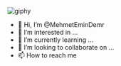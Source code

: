 ![giphy](https://user-images.githubusercontent.com/82763556/132217505-c12d5963-43e8-4da1-8c88-cd6e8b6baaa2.gif)


- 👋 Hi, I’m @MehmetEminDemr
- 👀 I’m interested in ...
- 🌱 I’m currently learning ...
- 💞️ I’m looking to collaborate on ...
- 📫 How to reach me 

<!---
MehmetEminDemr/MehmetEminDemr is a ✨ special ✨ repository because its `README.md` (this file) appears on your GitHub profile.
You can click the Preview link to take a look at your changes.
--->
